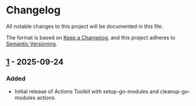 # Changelog
All notable changes to this project will be documented in this file.

The format is based on [Keep a Changelog](https://keepachangelog.com/en/1.0.0/),
and this project adheres to [Semantic Versioning](https://semver.org/spec/v2.0.0.html).

## [1] - 2025-09-24
[1]: https://github.com/tach-wallet/tach-sdk-go/

### Added
- Initial release of Actions Toolkit with setup-go-modules and cleanup-go-modules actions.
